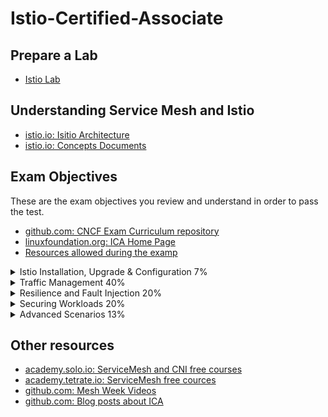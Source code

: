 # Istio-Certified-Associate

## Prepare a Lab
- [Istio Lab](labs/README.md)

## Understanding Service Mesh and Istio
- [istio.io: Isitio Architecture](https://istio.io/latest/docs/ops/deployment/architecture/)
- [istio.io: Concepts Documents](https://istio.io/latest/docs/concepts/)

## Exam Objectives

These are the exam objectives you review and understand in order to pass the test.

* [github.com: CNCF Exam Curriculum repository ](https://github.com/cncf/curriculum)
* [linuxfoundation.org: ICA Home Page](https://training.linuxfoundation.org/certification/istio-certified-associate-ica/)
* [Resources allowed during the examp](https://docs.linuxfoundation.org/tc-docs/certification/certification-resources-allowed#istio-certified-associate-ica)

<details><summary>Istio Installation, Upgrade & Configuration 7%</summary>
<p>

- [Using the Istio CLI to install a basic cluster](https://istio.io/latest/docs/setup/install/istioctl/)
  - [youtube.com: Mesh Week (Session 1)](https://www.youtube.com/watch?v=w_8Gg_jsAbU)
  - [istio.io: Installation Configuration Profiles](https://istio.io/latest/docs/setup/additional-setup/config-profiles/)
  - [istio.io: Introducing istiod: simplifying the control plane](https://istio.io/v1.16/blog/2020/istiod/)
- [Customizing the Istio installation with the IstioOperator API](https://istio.io/latest/docs/reference/config/istio.operator.v1alpha1/)
- [Using overlays to manage Istio component settings](https://istio.io/latest/docs/setup/additional-setup/customize-installation/#identify-an-istio-component)

</p>
</details>

<details><summary>Traffic Management 40%</summary>
<p>

- [Controlling network traffic flows within a service mesh](https://istio.io/latest/docs/tasks/traffic-management/request-routing/)
  - [youtube.com: Mesh Week (Session 2)](https://www.youtube.com/watch?v=Q-l1z3ejc8Q)
  - [solo.io: Istio Networking in Depth](https://www.solo.io/blog/istios-networking-in-depth/)
  - [istio.io: Traffic Shifting](https://istio.io/latest/docs/tasks/traffic-management/traffic-shifting/)
- [Configuring sidecar injection](https://istio.io/latest/docs/setup/additional-setup/sidecar-injection/)
- [Using the Gateway resource to configure ingress and egress traffic](https://istio.io/latest/docs/reference/config/networking/gateway/)
  - [istio.io: Egress Gateway](https://istio.io/latest/docs/tasks/traffic-management/egress/egress-gateway/)
  - [istio.io: Virtualservice](https://istio.io/latest/docs/reference/config/networking/virtual-service/)
- [Understanding how to use ServiceEntry resources for adding entries to internal service registry](https://istio.io/latest/docs/reference/config/networking/service-entry/)
  - [solo.io: Istio multi-cluster traffic](https://www.solo.io/blog/istio-multi-cluster-traffic-debugging/)
- [Define traffic policies using DestinationRule](https://istio.io/latest/docs/reference/config/networking/destination-rule/)
- [Configure traffic mirroring capabilities](https://istio.io/latest/docs/tasks/traffic-management/mirroring/)
  - [envoyproxy.io: HTTP route components](https://www.envoyproxy.io/docs/envoy/latest/api-v3/config/route/v3/route_components.proto#config-route-v3-routeaction-requestmirrorpolicy)

</p>
</details>

<details><summary>Resilience and Fault Injection 20%</summary>
<p>

- [Configuring circuit breakers (with or without outlier detection)](https://istio.io/latest/docs/tasks/traffic-management/circuit-breaking/)
- [Using resilience features](https://istio.io/latest/docs/concepts/traffic-management/#network-resilience-and-testing)
- [Creating fault injection](https://istio.io/latest/docs/tasks/traffic-management/fault-injection/)
  - [istio.io: Fault injection](https://istio.io/latest/docs/concepts/traffic-management/#fault-injection)
  - [istio.io: Commands](https://istio.io/latest/docs/reference/commands/pilot-agent/)

</p>
</details>

<details><summary>Securing Workloads 20%</summary>
<p>

- [Understand Istio security features](https://istio.io/latest/docs/concepts/security/)
- [Set up Istio authorization for HTTP/TCP traffic in the mesh](https://istio.io/latest/docs/reference/config/security/authorization-policy/)
- [Configure mutual TLS at mesh, namespace, and workload levels](https://istio.io/latest/docs/ops/configuration/traffic-management/tls-configuration/)
  - [istio.io: Mutual TLS Migration (example)](https://istio.io/latest/docs/tasks/security/authentication/mtls-migration/)

</p>
</details>

<details><summary>Advanced Scenarios 13%</summary>
<p>

- [Understand how to onboard non-Kubernetes workloads to the mesh]()
- [Troubleshoot configuration issues]()

</p>
</details>

## Other resources
- [academy.solo.io: ServiceMesh and CNI  free courses](https://academy.solo.io/learn)
- [academy.tetrate.io: ServiceMesh free cources](https://academy.tetrate.io/collections)
- [github.com: Mesh Week Videos](https://github.com/solo-io/mesh-week)
- [github.com: Blog posts about ICA](https://github.com/yuyatinnefeld/istio?tab=readme-ov-file)
